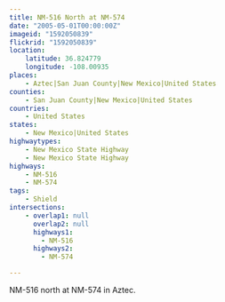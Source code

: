 ```yaml
---
title: NM-516 North at NM-574
date: "2005-05-01T00:00:00Z"
imageid: "1592050839"
flickrid: "1592050839"
location:
    latitude: 36.824779
    longitude: -108.00935
places:
    - Aztec|San Juan County|New Mexico|United States
counties:
    - San Juan County|New Mexico|United States
countries:
    - United States
states:
    - New Mexico|United States
highwaytypes:
    - New Mexico State Highway
    - New Mexico State Highway
highways:
    - NM-516
    - NM-574
tags:
    - Shield
intersections:
    - overlap1: null
      overlap2: null
      highways1:
        - NM-516
      highways2:
        - NM-574

---
```

NM-516 north at NM-574 in Aztec.